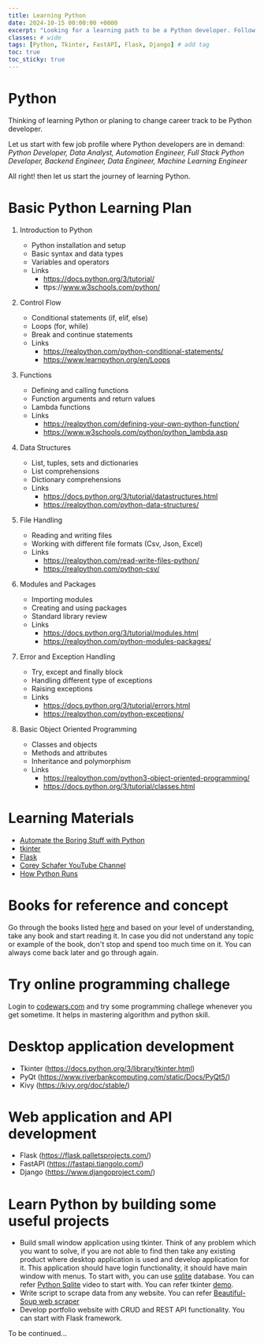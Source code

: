 ```yaml
---
title: Learning Python
date: 2024-10-15 00:00:00 +0000
excerpt: "Looking for a learning path to be a Python developer. Follow this post and keep learning."
classes: # wide
tags: [Python, Tkinter, FastAPI, Flask, Django] # add tag
toc: true
toc_sticky: true
---
```


# Python

Thinking of learning Python or planing to change career track to be Python developer.  

Let us start with few job profile where Python developers are in demand: *Python Developer, Data Analyst, Automation Engineer, Full Stack Python Developer, Backend Engineer, Data Engineer, Machine Learning Engineer*  

All right! then let us start the journey of learning Python.  

# Basic Python Learning Plan  
1.  Introduction to Python
    *  Python installation and setup  
    *  Basic syntax and data types  
    *  Variables and operators  
    *  Links  
        *  https://docs.python.org/3/tutorial/
        *  ttps://www.w3schools.com/python/

2.  Control Flow  
    *  Conditional statements (if, elif, else)  
    *  Loops (for, while)  
    *  Break and continue statements  
    *  Links  
        *  https://realpython.com/python-conditional-statements/  
        *  https://www.learnpython.org/en/Loops  

3.  Functions  
    *  Defining and calling functions  
    *  Function arguments and return values  
    *  Lambda functions  
    *  Links  
        *  https://realpython.com/defining-your-own-python-function/
        *  https://www.w3schools.com/python/python_lambda.asp

4.  Data Structures  
    *  List, tuples, sets and dictionaries  
    *  List comprehensions  
    *  Dictionary comprehensions  
    *  Links  
        *  https://docs.python.org/3/tutorial/datastructures.html  
        *  https://realpython.com/python-data-structures/
        
5.  File Handling  
    *   Reading and writing files  
    *   Working with different file formats (Csv, Json, Excel)  
    *   Links  
         *  https://realpython.com/read-write-files-python/
         *  https://realpython.com/python-csv/

6.  Modules and Packages
    *  Importing modules
    *  Creating and using packages
    *  Standard library review
    *  Links
         *  https://docs.python.org/3/tutorial/modules.html
         *  https://realpython.com/python-modules-packages/

7.  Error and Exception Handling  
    *  Try, except and finally block
    *  Handling different type of exceptions
    *  Raising exceptions
    *  Links
        *  https://docs.python.org/3/tutorial/errors.html
        *  https://realpython.com/python-exceptions/

8.  Basic Object Oriented Programming
    *  Classes and objects
    *  Methods and attributes
    *  Inheritance and polymorphism
    *  Links
        *  https://realpython.com/python3-object-oriented-programming/
        *  https://docs.python.org/3/tutorial/classes.html


# Learning Materials  

*  [Automate the Boring Stuff with Python](https://automatetheboringstuff.com/)
*  [tkinter](https://www.python-course.eu/python_tkinter.php)
*  [Flask](https://blog.miguelgrinberg.com/post/the-flask-mega-tutorial-part-i-hello-world)
*  [Corey Schafer YouTube Channel](https://www.youtube.com/user/schafer5)
*  [How Python Runs](https://indianpythonista.wordpress.com/2018/01/04/how-python-runs/)

# Books for reference and concept
Go through the books listed [here](https://realpython.com/best-python-books/#python-cookbook) and based on your level of understanding, take any book and start reading it. In case you did not understand any topic or example of the book, don't stop and spend too much time on it. You can always come back later and go through again.  

# Try online programming challege
Login to [codewars.com](https://www.codewars.com/) and try some programming challege whenever you get sometime. It helps in mastering algorithm and python skill.  

#  Desktop application development
   *  Tkinter (https://docs.python.org/3/library/tkinter.html)
   *  PyQt (https://www.riverbankcomputing.com/static/Docs/PyQt5/)
   *  Kivy (https://kivy.org/doc/stable/)

# Web application and API development
   *  Flask (https://flask.palletsprojects.com/)
   *  FastAPI (https://fastapi.tiangolo.com/)
   *  Django (https://www.djangoproject.com/)

# Learn Python by building some useful projects  

*  Build small window application using tkinter. Think of any problem which you want to solve, if you are not able to find then take any existing product where desktop application is used and develop application for it. This application should have login functionality, it should have main window with menus. To start with, you can use [sqlite](https://www.sqlite.org/index.html) database. You can refer [Python Sqlite](https://www.youtube.com/watch?v=pd-0G0MigUA) video to start with.
You can refer tkinter [demo](https://github.com/rajnathsah/tkinterwindowapp).
*  Write script to scrape data from any website. You can refer [Beautiful-Soup web scraper](https://realpython.com/beautiful-soup-web-scraper-python/)
*  Develop portfolio website with CRUD and REST API functionality. You can start with Flask framework.

To be continued...
